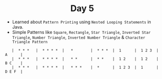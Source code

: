 <h1 align="center">Day 5</h1>

- Learned about `Pattern Printing` using `Nested Looping Statements` in Java.
- Simple Patterns like `Square`, `Rectangle`, `Star Triangle`, `Inverted Star Triangle`, `Number Triangle`, `Inverted Number Triangle` & `Character Triangle Pattern`

```
   |  * * *   |  * * * *  |   *        |  * * *  |  1      |  1 2 3  |  A      |
   |  * * *   |  * * * *  |   * *      |  * *    |  1 2    |  1 2    |  B C    |
   |  * * *   |  * * * *  |   * * *    |  *      |  1 2 3  |  1      |  D E F  |
```
